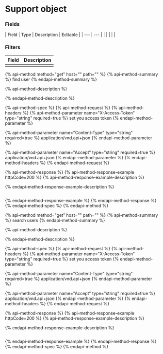 # Support object

### Fields

| Field | Type | Description | Editable |
| --- | --- |
|  |  |  |  |

### Filters

| Field | Description |
| --- | --- |
|  |  |

{% api-method method="get" host="" path="" %}
{% api-method-summary %}
find user 
{% endapi-method-summary %}

{% api-method-description %}

{% endapi-method-description %}

{% api-method-spec %}
{% api-method-request %}
{% api-method-headers %}
{% api-method-parameter name="X-Access-Token" type="string" required=true %}
set you access token
{% endapi-method-parameter %}

{% api-method-parameter name="Content-Type" type="string" required=true %}
application/vnd.api+json
{% endapi-method-parameter %}

{% api-method-parameter name="Accept" type="string" required=true %}
application/vnd.api+json
{% endapi-method-parameter %}
{% endapi-method-headers %}
{% endapi-method-request %}

{% api-method-response %}
{% api-method-response-example httpCode=200 %}
{% api-method-response-example-description %}

{% endapi-method-response-example-description %}

```

```
{% endapi-method-response-example %}
{% endapi-method-response %}
{% endapi-method-spec %}
{% endapi-method %}

{% api-method method="get" host="" path="" %}
{% api-method-summary %}
search users
{% endapi-method-summary %}

{% api-method-description %}

{% endapi-method-description %}

{% api-method-spec %}
{% api-method-request %}
{% api-method-headers %}
{% api-method-parameter name="X-Access-Token" type="string" required=true %}
set you access token
{% endapi-method-parameter %}

{% api-method-parameter name="Content-Type" type="string" required=true %}
application/vnd.api+json
{% endapi-method-parameter %}

{% api-method-parameter name="Accept" type="string" required=true %}
application/vnd.api+json
{% endapi-method-parameter %}
{% endapi-method-headers %}
{% endapi-method-request %}

{% api-method-response %}
{% api-method-response-example httpCode=200 %}
{% api-method-response-example-description %}

{% endapi-method-response-example-description %}

```

```
{% endapi-method-response-example %}
{% endapi-method-response %}
{% endapi-method-spec %}
{% endapi-method %}

